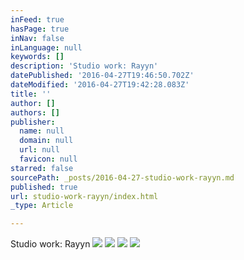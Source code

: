 ```yaml
---
inFeed: true
hasPage: true
inNav: false
inLanguage: null
keywords: []
description: 'Studio work: Rayyn'
datePublished: '2016-04-27T19:46:50.702Z'
dateModified: '2016-04-27T19:42:28.083Z'
title: ''
author: []
authors: []
publisher:
  name: null
  domain: null
  url: null
  favicon: null
starred: false
sourcePath: _posts/2016-04-27-studio-work-rayyn.md
published: true
url: studio-work-rayyn/index.html
_type: Article

---
```

Studio work: Rayyn
![](https://the-grid-user-content.s3-us-west-2.amazonaws.com/322f5816-a610-4cc8-b764-466e7bab5e8d.jpg)
![](https://the-grid-user-content.s3-us-west-2.amazonaws.com/ac8b659a-b192-4204-a499-c20317256e8a.jpg)
![](https://the-grid-user-content.s3-us-west-2.amazonaws.com/d29a4116-87b3-4207-8177-ea3d565090ae.jpg)
![](https://the-grid-user-content.s3-us-west-2.amazonaws.com/3d57aa32-c70a-423e-9fbe-445b765dcda8.jpg)